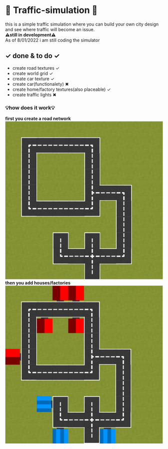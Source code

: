 # 🚦 Traffic-simulation 🚦
this is a simple traffic simulation where you can build your own city design and see where traffic will become an issue. 
<br />
**⚠still in development⚠**
<br />
As of 8/01/2022 i am still coding the simulator


 ## **✓  done & to do  ✓**
- create road textures ✓
- create world grid ✓
- create car texture ✓
- create car(functionalety) ✖
- create home/factory textures(also placeable) ✓
- create traffic lights ✖


### 💡how does it work💡
**first you create a road network** <br />
![image of road network](https://github.com/MatthiasMorsa/Traffic-simulation/blob/master/readmePNG/RoadNetwork.PNG?raw=true)<br />
**then you add houses/factories** <br />
![image of road network](https://github.com/MatthiasMorsa/Traffic-simulation/blob/master/readmePNG/HousesAndFactories.PNG?raw=true)
